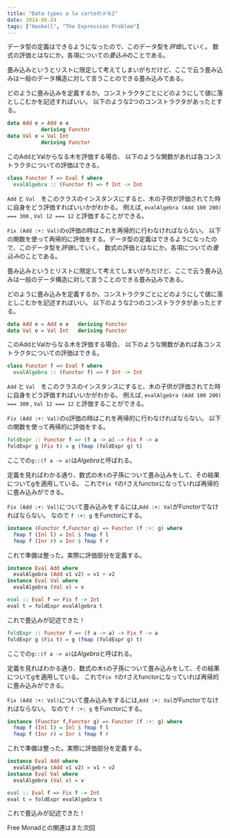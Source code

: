```yaml
---
title: "Data types a la carteのメモ2"
date: 2014-06-24
tags: ["Haskell", "The Expression Problem"]
---
```


データ型の定義はできるようになったので、このデータ型を*評価*していく。
数式の評価とはなにか。各項についての*畳込み*のことである。

畳み込みというとリストに限定して考えてしまいがちだけど、ここで云う畳み込みは一般のデータ構造に対して言うことのできる畳み込みである。

どのように畳み込みを定義するか。コンストラクタごとにどのようにして値に落としこむかを記述すればいい。
以下のような2つのコンストラクタがあったとする。

```haskell
data Add e = Add e e
           deriving Functor
data Val e = Val Int
           deriving Functor
```

このAddとValからなる木を評価する場合、
以下のような関数があれば各コンストラクタについての評価はできる。

```haskell
class Functor f => Eval f where
  evalAlgebra :: (Functor f) => f Int -> Int
```
`Add` と `Val`　をこのクラスのインスタンスにすると、木の子供が評価されてた時に自身をどう評価すればいいかがわかる。
例えば, `evalAlgebra (Add 100 200) === 300` , `Val 12 === 12` と評価することができる。

`Fix (Add :+: Val)`のo評価の時はこれを再帰的に行わなければならない。
以下の関数を使って再帰的に評価をする。データ型の定義はできるようになったので、このデータ型を*評価*していく。
数式の評価とはなにか。各項についての*畳込み*のことである。

畳み込みというとリストに限定して考えてしまいがちだけど、ここで云う畳み込みは一般のデータ構造に対して言うことのできる畳み込みである。

どのように畳み込みを定義するか。コンストラクタごとにどのようにして値に落としこむかを記述すればいい。
以下のような2つのコンストラクタがあったとする。

```haskell
data Add e = Add e e   deriving Functor
data Val e = Val Int   deriving Functor
```

このAddとValからなる木を評価する場合、
以下のような関数があれば各コンストラクタについての評価はできる。

```haskell
class Functor f => Eval f where
  evalAlgebra :: (Functor f) => f Int -> Int
```
`Add` と `Val`　をこのクラスのインスタンスにすると、木の子供が評価されてた時に自身をどう評価すればいいかがわかる。
例えば, `evalAlgebra (Add 100 200) === 300` , `Val 12 === 12` と評価することができる。

`Fix (Add :+: Val)`のo評価の時はこれを再帰的に行わなければならない。
以下の関数を使って再帰的に評価をする。

```haskell
foldExpr :: Functor f => (f a -> a) -> Fix f -> a
foldExpr g (Fix t) = g (fmap (foldExpr g) t)
```
ここでの`g::(f a -> a)`は*Algebra*と呼ばれる。

定義を見ればわかる通り、数式の木`t`の子孫について畳み込みをして、その結果についてgを適用している。
これで`Fix f`の`f`さえfunctorになっていれば再帰的に畳み込みができる。

`Fix (Add :+: Val)`について畳み込みをするには,`Add :+: Val`がFunctorでなければならない。
なので `f :+: g` をFunctorにする。

```haskell
instance (Functor f,Functor g) => Functor (f :+: g) where
  fmap f (Inl l) = Inl $ fmap f l
  fmap f (Inr r) = Inr $ fmap f r
```

これで準備は整った。実際に評価部分を定義する。

```haskell
instance Eval Add where
  evalAlgebra (Add v1 v2) = v1 + v2
instance Eval Val where
  evalAlgebra (Val v) = v

eval :: Eval f => Fix f -> Int
eval t = foldExpr evalAlgebra t
```

これで畳込みが記述できた！


```haskell
foldExpr :: Functor f => (f a -> a) -> Fix f -> a
foldExpr g (Fix t) = g (fmap (foldExpr g) t)
```
ここでの`g::(f a -> a)`は*Algebra*と呼ばれる。

定義を見ればわかる通り、数式の木`t`の子孫について畳み込みをして、その結果についてgを適用している。
これで`Fix f`の`f`さえfunctorになっていれば再帰的に畳み込みができる。

`Fix (Add :+: Val)`について畳み込みをするには,`Add :+: Val`がFunctorでなければならない。
なので `f :+: g` をFunctorにする。

```haskell
instance (Functor f,Functor g) => Functor (f :+: g) where
  fmap f (Inl l) = Inl $ fmap f l
  fmap f (Inr r) = Inr $ fmap f r
```

これで準備は整った。実際に評価部分を定義する。

```haskell
instance Eval Add where
  evalAlgebra (Add v1 v2) = v1 + v2
instance Eval Val where
  evalAlgebra (Val v) = v

eval :: Eval f => Fix f -> Int
eval t = foldExpr evalAlgebra t
```

これで畳込みが記述できた！

Free Monadとの関連はまた次回
